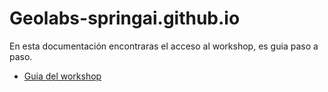 # Geolabs-springai.github.io

En esta documentación encontraras el acceso al workshop, es guia paso a paso. 

- [Guia del workshop](https://geovannymcode.github.io/geolabs-springai.github.io/)
